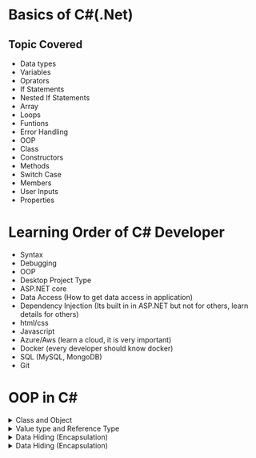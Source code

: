 # Basics of C#(.Net)

## Topic Covered
- Data types
- Variables
- Oprators
- If Statements
- Nested If Statements
- Array
- Loops
- Funtions
- Error Handling
- OOP
- Class
- Constructors
- Methods
- Switch Case
- Members
- User Inputs
- Properties

# Learning Order of C# Developer
- Syntax
- Debugging
- OOP 
- Desktop Project Type 
- ASP.NET core
- Data Access (How to get data access in application)
- Dependency Injection (Its built in in ASP.NET but not for others, learn details for others)
- html/css
- Javascript
- Azure/Aws (learn a cloud, it is very important)
- Docker (every developer should know docker)
- SQL (MySQL, MongoDB)
- Git

# OOP in C#

<details>
  <summary>Class and Object</summary>

  ## Class and Object:

  - Variables inside the class but outside the object are called "MEMBER VARIABLE" or "INSTANCE VARIABLE"
  - Variables inside the object are called "LOCAL VARIABLE"
  - A class can be created by a developer but cannot be used by that same developer
  - If a developer uses that class to create instances, we can call that developer "USER" or "CALLER"
  - Class name should start with a capital letter (convention). Ex: class Human
  - Method name should start with a verb (convention). Ex: GetFullName()
  - A method in a class should be able to execute only one task, not many.

  ### UML diagram for class:

  - UML, or Unified Modeling Language, is a standardized visual language used in object-oriented software engineering.
  - It provides a standard method for creating blueprints of a system
  - A class diagram can be provided to the engineers for creating C# reusable class for further use by other developers.
</details>

<details>
  <summary>Value type and Reference Type</summary>
  
## Value type and Reference Type
Reference Type:
- Creating an instance object from a class (If we modify main reference it will affect all the variable connected to that reference)
In this example person2 is referenced to the person1 
if the person1 object is modified the person2 will be affected as well

```csharp
Person person1 = new Person();
person1.firstName = "Tauhid";
person1.lastName = "Hasan";

Person person2 = new Person();
person2 = person1;
```
Value type: Primitive type variable
- Even if we changed the value of a later to 200 but the value of b will be still 100. Because it is a value type or primitive type.
```csharp
int a = 100;
int b = a;
a = 200
```
</details>

<details>
  <summary>Data Hiding (Encapsulation) </summary>

## Data Hiding (Encapsulation)
- we can hide data by defining "SETTER" and "GETTER".
- Data hiding is not data security.
- We can hide data (define "SETTER" and "GETTER") using both Methods and Properties

### Data hiding (defining "SETTER" and "GETTER") using METHODS:
```csharp
  private int length;

  public void SetLength(int length)
  {
      this.length = length;
  }

  public int GetLength()
  {
      return this.length;
  }
```

### Data hiding(defining "SETTER" and "GETTER") using PROPERTIES:
- Properties starts with a capital letter.
- 'value' is build in 'keyword' for set function.
- we can write conditions inside the setter.
  
```csharp
private int height;

public int Height
{
  get
  {
      return this.height;
  }
  set
  {
      this.height = value;
  }
}
```
2nd Alternative to write a property
```csharp
private int height;

public int Height
{
  get => this.height
  set => this.height = value
}
```
AUTO PROPERTY: 3nd Alternative and the shortcut way to write a property (if there is no condition)
- Most of the time we will use auto property
  
```csharp
public int Width { get; set; }
```
</details>

<details>
  <summary>Data Hiding (Encapsulation) </summary>

## Constructors
- In C#, a constructor is a special method that is automatically called when an object of a class is created
- It is used to initialize the object's state or perform any necessary setup operations
- Constructors have the same name as the class and do not have a return type, not even void
- Creator of the class can use constructor to force the user/caller to get certain data as a parameter.
  
### Constructor Overloading:
- A class can have multiple constructors with different parameter lists (overloading).
- User has multiple option to call the contructor.

In this example, FullNameConstructor has multiple constructor and a USER/CALLER can call the constructor 
either with 3 parameter or 2 parameter.
```csharp
public class FullNameConstructor
{
    public FullNameConstructor(string FirstName, string MiddleName, string LastName)
    {
        this.FirstName = FirstName;
        this.MiddleName = MiddleName;
        this.LastName = LastName;
    }

    public FullNameConstructor(string FirstName, string LastName)
    {
        this.FirstName = FirstName;
        this.LastName = LastName;
    }
}
```

### Default Constructor:
- If no constructor is defined in a class, the compiler automatically generates a default constructor.
- The default constructor is often used to initialize the fields or properties of the object with default values.
- This helps ensure that the object is in a valid state immediately after creation.
- 

In this example, FullNameConstructor is a Default constructor explicitly created;

```csharp
public class FullNameConstructor
{
    string firstName = "Tauhid";
    int age = "30";

    public FullNameConstructor()
    {
       // Initialization code goes here
    }
}
```
#### Inheritance of Default Constructor 
- When a class is derived from another class (inherits from a base class), and the base class has a default constructor, the derived class will automatically call the default constructor of the base class.
- This ensures that the base class is properly initialized before the derived class.

```csharp
public class MyBaseClass
{
    string name = "Dhaka"
    // Default constructor
    public MyBaseClass()
    {
        // Initialization code for the base class
    }
}

public class MyDerivedClass : MyBaseClass
{
    // No constructor specified, so the default constructor of base class is implicitly used
}

// Creating an object of the derived class(this "derivedObject" has the default state "name" inherited from its base class)
MyDerivedClass derivedObject = new MyDerivedClass();

```

#### Constructor Chaining
- Constructor chaining is a concept in object-oriented programming where multiple constructors in a class are linked together, allowing one constructor to call another within the same class.
- This allows for code reuse and helps in maintaining a clean and modular code structure.

```csharp
class ConstructorChainClass
{
    // Member variables
    private string firstName { get; set; }
    private string middleName { get; set; }
    private string lastName { get; set; }


    // Third : This will be called third
    public ConstructorChainClass(string firstName, string middleName, string lastName):this(firstName, lastName)
    {
        // we do not need to bind other data here except middleName (because we already bind other data inside the second Constructor)
        this.middleName = middleName;
        Console.WriteLine("Contains 3 argument");
    }

    // Second : This will be called second
    public ConstructorChainClass(string firstName, string lastName):this()
    {
        this.firstName = firstName;
        this.lastName = lastName;
        Console.WriteLine("Contains 2 argument");
    }

    // First : Default constructor will be called first
    public ConstructorChainClass()
    {
        Console.WriteLine("Constructor called, Object created, this a default constructor");
    }

}

```
</details>




